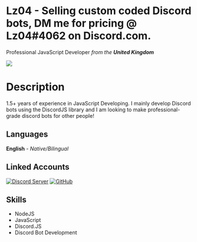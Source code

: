 # Lz04 - Selling custom coded Discord bots, DM me for pricing @ Lz04#4062 on Discord.com.

Professional JavaScript Developer _from the **United Kingdom**_

<img src="https://github-readme-stats.vercel.app/api/top-langs/?username=Lz0408&layout=compact&hide_border=true&theme=dark">

# Description

1.5+ years of experience in JavaScript Developing. I mainly develop Discord bots using the DiscordJS library and I am looking to make professional-grade discord bots for other people!

## Languages

**English**  - *Native/Bilingual*

## Linked Accounts

[![Discord Server](https://img.icons8.com/fluent/48/000000/discord-new-logo.png)](https://discord.com/invite/DeAHsPN/)
[![GitHub](https://img.icons8.com/fluent/48/000000/github.png)](https://github.com/lz0408/)

## Skills

* NodeJS
* JavaScript
* Discord.JS
* Discord Bot Development
